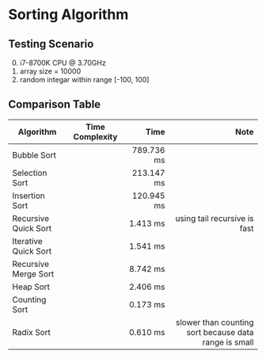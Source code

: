 # Sorting Algorithm
## Testing Scenario
0. i7-8700K CPU @ 3.70GHz
1. array size = 10000
2. random integar within range [-100, 100]

## Comparison Table
Algorithm      | Time Complexity  | Time | Note |
---------------|:----------------:|-----:|-----:|
Bubble Sort    | |789.736 ms
Selection Sort | |213.147 ms
Insertion Sort | |120.945 ms
Recursive Quick Sort     | |1.413 ms | using tail recursive is fast
Iterative Quick Sort     | |1.541 ms
Recursive Merge Sort     | |8.742 ms
Heap Sort      | |2.406 ms
Counting Sort  | |0.173 ms
Radix Sort     | |0.610 ms | slower than counting sort because data range is small